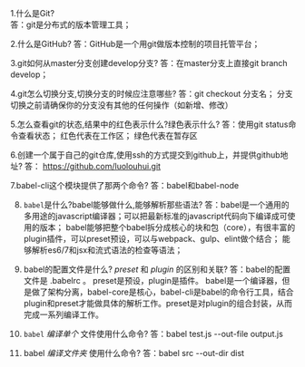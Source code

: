 ﻿1.什么是Git?  
  答：git是分布式的版本管理工具；

2.什么是GitHub?
  答：GitHub是一个用git做版本控制的项目托管平台；

3.git如何从master分支创建develop分支?
  答：在master分支上直接git branch develop；

4.git怎么切换分支,切换分支的时候应注意哪些?
  答：git checkout 分支名；
      分支切换之前请确保你的分支没有其他的任何操作（如新增、修改）

5.怎么查看git的状态,结果中的红色表示什么?绿色表示什么?
 答：使用git status命令查看状态；
     红色代表在工作区；
     绿色代表在暂存区

6.创建一个属于自己的git仓库,使用ssh的方式提交到github上，并提供github地址? 
 答： https://github.com/luolouhui.git

7.babel-cli这个模块提供了那两个命令? 
 答：babel和babel-node

8. `babel`是什么?babel能够做什么,能够解析那些语法?
 答：babel是一个通用的多用途的javascript编译器；可以把最新标准的javascript代码向下编译成可使用的版本；
     babel能够把整个babel拆分成核心的块和包（core），有很丰富的plugin插件，可以preset预设，可以与webpack、gulp、elint做个结合；
     能够解析es6/7和jsx和流式语法的检查等语法；

9. babel的配置文件是什么? *preset* 和 *plugin* 的区别和关联?
 答：babel的配置文件是 .babelrc 。
     preset是预设，plugin是插件。
     babel是一个编译器，但是做了架构分离，babel-core是核心，babel-cli是babel的命令行工具，结合plugin和preset才能做具体的解析工作。preset是对plugin的组合封装，从而完成一系列编译工作。

10. `babel` *编译单个* 文件使用什么命令?
 答：babel test.js --out-file output.js

11. babel *编译文件夹* 使用什么命令?
 答：babel src --out-dir dist